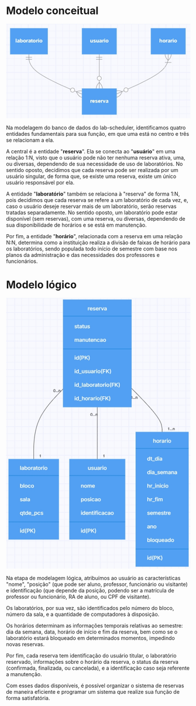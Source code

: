 # Modelo conceitual
![modelagem conceitual](modelo_conceitual.jpg)

Na modelagem do banco de dados do lab-scheduler, identificamos quatro entidades fundamentais para sua função, em que uma está no centro e três se relacionam a ela.

A central é a entidade "**reserva**". Ela se conecta ao "**usuário**" em uma relação 1:N, visto que o usuário pode não ter nenhuma reserva ativa, uma, ou diversas, dependendo de sua necessidade de uso de laboratórios. No sentido oposto, decidimos que cada reserva pode ser realizada por um usuário singular, de forma que, se existe uma reserva, existe um único usuário responsável por ela.

A entidade "**laboratório**" também se relaciona à "reserva" de forma 1:N, pois decidimos que cada reserva se refere a um laboratório de cada vez, e, caso o usuário deseje reservar mais de um laboratório, serão reservas tratadas separadamente. No sentido oposto, um laboratório pode estar disponível (sem reservas), com uma reserva, ou diversas, dependendo de sua disponibilidade de horários e se está em manutenção.

Por fim, a entidade "**horário**", relacionada com a reserva em uma relação N:N, determina como a instituição realiza a divisão de faixas de horário para os laboratórios, sendo populada todo início de semestre com base nos planos da administração e das necessidades dos professores e funcionários. 

# Modelo lógico

![modelagem lógica](modelo_logico.jpg)

Na etapa de modelagem lógica, atribuímos ao usuário as características "nome", "posição" (que pode ser aluno, professor, funcionário ou visitante) e identificação (que depende da posição, podendo ser a matrícula de professor ou funcionário, RA de aluno, ou CPF de visitante).

Os laboratórios, por sua vez, são identificados pelo número do bloco, número da sala, e a quantidade de computadores à disposição.

Os horários determinam as informações temporais relativas ao semestre: dia da semana, data, horário de início e fim da reserva, bem como se o laboratório estará bloqueado em determinados momentos, impedindo novas reservas.

Por fim, cada reserva tem identificação do usuário titular, o laboratório reservado, informações sobre o horário da reserva, o status da reserva (confirmada, finalizada, ou cancelada), e a identificação caso seja referente a manutenção.

Com esses dados disponíveis, é possível organizar o sistema de reservas de maneira eficiente e programar um sistema que realize sua função de forma satisfatória.